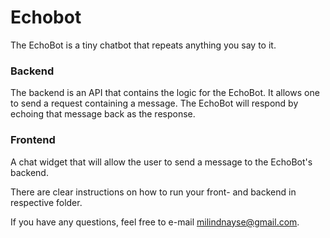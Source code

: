 # Echobot

The EchoBot is a tiny chatbot that repeats anything you say to it.

### Backend

The backend is an API that contains the logic for the EchoBot. It allows one to send a request containing a message. The EchoBot will respond by echoing that message back as the response. 

### Frontend

A chat widget that will allow the user to send a message to the EchoBot's backend.

There are clear instructions on how to run your front- and backend in respective folder.

If you have any questions, feel free to e-mail [milindnayse@gmail.com](mailto:milindnayse@gmail.com).

